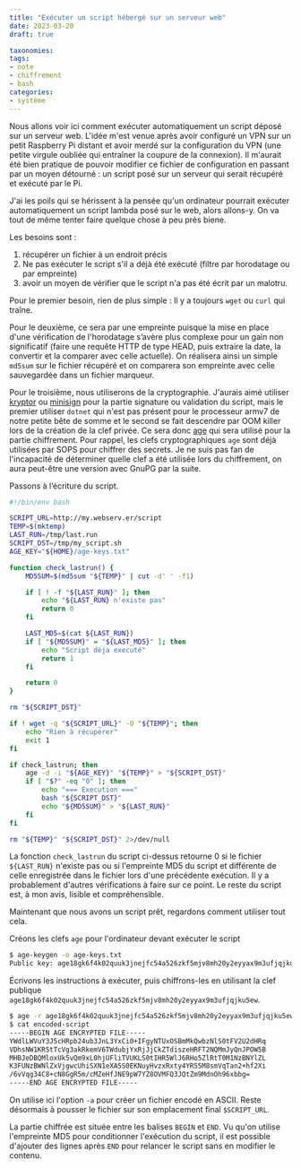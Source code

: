 ```yaml
---
title: "Exécuter un script hébergé sur un serveur web"
date: 2023-03-20
draft: true

taxonomies:
tags:
- note
- chiffrement
- bash
categories:
- système
---
```


Nous allons voir ici comment exécuter automatiquement un script déposé sur un serveur web. L'idée m'est venue après avoir configuré un VPN sur un petit Raspberry Pi distant et avoir merdé sur la configuration du VPN (une petite virgule oubliée qui entraîner la coupure de la connexion). Il m'aurait été bien pratique de pouvoir modifier ce fichier de configuration en passant par un moyen détourné : un script posé sur un serveur qui serait récupéré et exécuté par le Pi.

J'ai les poils qui se hérissent à la pensée qu'un ordinateur pourrait exécuter automatiquement un script lambda posé sur le web, alors allons-y. On va tout de même tenter faire quelque chose à peu près biene.

Les besoins sont :

1. récupérer un fichier à un endroit précis
2. Ne pas exécuter le script s'il a déjà été exécuté (filtre par horodatage ou par empreinte)
3. avoir un moyen de vérifier que le script n'a pas été écrit par un malotru. 

Pour le premier besoin, rien de plus simple : Il y a toujours `wget` ou `curl` qui traîne.

Pour le deuxième, ce sera par une empreinte puisque la mise en place d'une vérification de l'horodatage s’avère plus complexe pour un gain non significatif (faire une requête HTTP de type HEAD, puis extraire la date, la convertir et la comparer avec celle actuelle). On réalisera ainsi un simple `md5sum` sur le fichier récupéré et on comparera son empreinte avec celle sauvegardée dans un fichier marqueur.

Pour le troisième, nous utiliserons de la cryptographie. J'aurais aimé utiliser [kryptor](https://www.kryptor.co.uk/) ou [minisign](https://jedisct1.github.io/minisign/) pour la partie signature ou validation du script, mais le premier utiliser `dotnet` qui n'est pas présent pour le processeur armv7 de notre petite bête de somme et le second se fait descendre par OOM killer lors de la création de la clef privée. Ce sera donc [age](https://github.com/FiloSottile/age) qui sera utilisé pour la partie chiffrement. Pour rappel, les clefs cryptographiques `age` sont déjà utilisées par SOPS pour chiffrer des secrets. Je ne suis pas fan de l'incapacité de déterminer quelle clef a été utilisée lors du chiffrement, on aura peut-être une version avec GnuPG par la suite.

Passons à l’écriture du script.

```bash
#!/bin/env bash

SCRIPT_URL=http://my.webserv.er/script
TEMP=$(mktemp)
LAST_RUN=/tmp/last.run
SCRIPT_DST=/tmp/my_script.sh
AGE_KEY="${HOME}/age-keys.txt"

function check_lastrun() {
    MD5SUM=$(md5sum "${TEMP}" | cut -d' ' -f1)

    if [ ! -f "${LAST_RUN}" ]; then
        echo "${LAST_RUN} n'existe pas"
        return 0
    fi

    LAST_MD5=$(cat ${LAST_RUN})
    if [ "${MD5SUM}" = "${LAST_MD5}" ]; then
        echo "Script déja executé"
        return 1
    fi

    return 0
}

rm "${SCRIPT_DST}"

if ! wget -q "${SCRIPT_URL}" -O "${TEMP}"; then
    echo "Rien à récupérer"
    exit 1
fi

if check_lastrun; then
    age -d -i "${AGE_KEY}" "${TEMP}" > "${SCRIPT_DST}"
    if [ "$?" -eq "0" ]; then
        echo "=== Execution ==="
        bash "${SCRIPT_DST}"
        echo "${MD5SUM}" > "${LAST_RUN}"
    fi
fi

rm "${TEMP}" "${SCRIPT_DST}" 2>/dev/null
```

La fonction `check_lastrun` du script ci-dessus retourne 0 si le fichier `${LAST_RUN}` n'existe pas ou si l'empreinte MD5 du script et différente de celle enregistrée dans le fichier lors d'une précédente exécution. Il y a probablement d'autres vérifications à faire sur ce point. Le reste du script est, à mon avis, lisible et compréhensible.

Maintenant que nous avons un script prêt, regardons comment utiliser tout cela.

Créons les clefs `age` pour l'ordinateur devant exécuter le script

```bash
$ age-keygen -o age-keys.txt
Public key: age18gk6f4k02quuk3jnejfc54a526zkf5mjv8mh20y2eyyax9m3ufjqjku5ew
```

Écrivons les instructions à exécuter, puis chiffrons-les en utilisant la clef publique `age18gk6f4k02quuk3jnejfc54a526zkf5mjv8mh20y2eyyax9m3ufjqjku5ew`.

```bash 
$ age -r age18gk6f4k02quuk3jnejfc54a526zkf5mjv8mh20y2eyyax9m3ufjqjku5ew -a script.sh > encoded-script
$ cat encoded-script
-----BEGIN AGE ENCRYPTED FILE-----
YWdlLWVuY3J5cHRpb24ub3JnL3YxCi0+IFgyNTUxOSBmMkQwbzNlS0tFV2U2dHRq
VDhsNW1KRStTcVg3akRkemV6TWdubjYxRjJjCkZTdiszeHRFT2NQMmJyQnJPOW5B
MHBJeDBQMloxUk5vQm9xL0hjUFliTVUKLS0tIHR5WlJ6RHo5ZlRtT0M1NzBNYlZL
K3FUNzBWNlZxVjgwcUhiSXN1eXA5S0EKNuyHvzxRxty4YR55M8smVqTan2+hf2Xi
/6vVqg34C8+cN8GgR5m/cMZeHfJNE9pW7YZ8OVMFQ3JQtZm9MdnOh96xbbg=
-----END AGE ENCRYPTED FILE-----
```

On utilise ici l'option `-a` pour créer un fichier encodé en ASCII. Reste désormais à pousser le fichier sur son emplacement final `$SCRIPT_URL`.

La partie chiffrée est située entre les balises `BEGIN` et `END`. Vu qu'on utilise l'empreinte MD5 pour conditionner l'exécution du script, il est possible d'ajouter des lignes après `END` pour relancer le script sans en modifier le contenu.